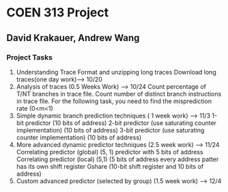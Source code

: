 # COEN 313 Project
## David Krakauer, Andrew Wang
### Project Tasks
1. Understanding Trace Format and unzipping long traces Download long traces(one day work)--> 10/20
2. Analysis of traces (0.5 Weeks Work)  --> 10/24
Count percentage of  T/NT branches in trace file.
Count number of distinct branch instructions in trace file. 
For the following task, you need to find the misprediction rate (0<m<1)
3. Simple dynamic branch prediction techniques ( 1 week work)  --> 11/3
1-bit predictor    (10 bits of address)
2-bit predictor (use saturating counter implementation)   (10 bits of address)
 3-bit predictor  (use saturating counter implementation)   (10 bits of address)
4. More advanced dynamic predictor techniques (2.5  week work) --> 11/24
Correlating predictor (global) (5, 1) predictor with 5 bits of address
Correlating predictor (local)  (5,1) (5 bits of address every address patter has its own shift register
Gshare  (10-bit shift register and 10 bits of address)
5. Custom advanced predictor (selected by group) (1.5 week work) --> 12/4